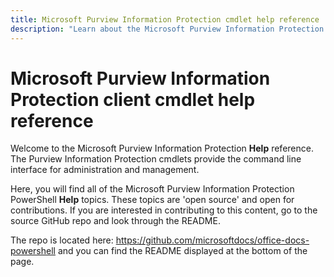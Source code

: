 ```yaml
---
title: Microsoft Purview Information Protection cmdlet help reference
description: "Learn about the Microsoft Purview Information Protection cmdlet help reference."
---
```


# Microsoft Purview Information Protection client cmdlet help reference

Welcome to the Microsoft Purview Information Protection **Help** reference. The Purview Information Protection cmdlets provide the command line interface for administration and management.

Here, you will find all of the Microsoft Purview Information Protection PowerShell **Help** topics. These topics are 'open source' and open for contributions. If you are interested in contributing to this content, go to the source GitHub repo and look through the README.

The repo is located here: <https://github.com/microsoftdocs/office-docs-powershell> and you can find the README displayed at the bottom of the page.
